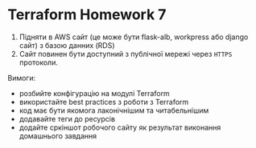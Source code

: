 # Terraform Homework 7

1. Підняти в AWS сайт (це може бути flask-alb, workpress або django сайт) з базою данних (RDS)
2. Сайт повинен бути доступний з публічної мережі через  `HTTPS` протоколи.

Вимоги: 
- розбийте конфігурацію на модулі Terraform
- використайте best practices з роботи з Terraform
- код має бути якомога лаконічнішим та читабельнішим
- додавайте теги до ресурсів
- додайте сркіншот робочого сайту як результат виконання домашнього завдання